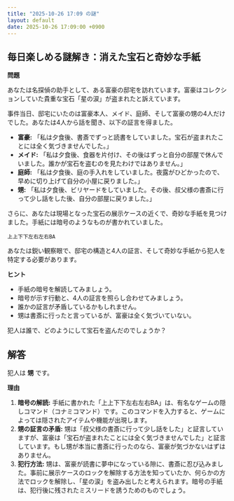 ```yaml
---
title: "2025-10-26 17:09 の謎"
layout: default
date: 2025-10-26 17:09:00 +0900
---
```

## 毎日楽しめる謎解き：消えた宝石と奇妙な手紙

**問題**

あなたは名探偵の助手として、ある富豪の邸宅を訪れています。富豪はコレクションしていた貴重な宝石「星の涙」が盗まれたと訴えています。

事件当日、邸宅にいたのは富豪本人、メイド、庭師、そして富豪の甥の4人だけでした。あなたは4人から話を聞き、以下の証言を得ました。

*   **富豪:** 「私は夕食後、書斎でずっと読書をしていました。宝石が盗まれたことには全く気づきませんでした。」
*   **メイド:** 「私は夕食後、食器を片付け、その後はずっと自分の部屋で休んでいました。誰かが宝石を盗むのを見たわけではありません。」
*   **庭師:** 「私は夕食後、庭の手入れをしていました。夜露がひどかったので、早めに切り上げて自分の小屋に戻りました。」
*   **甥:** 「私は夕食後、ビリヤードをしていました。その後、叔父様の書斎に行って少し話をした後、自分の部屋に戻りました。」

さらに、あなたは現場となった宝石の展示ケースの近くで、奇妙な手紙を見つけました。手紙には暗号のようなものが書かれていました。

```
上上下下左右左右BA
```

あなたは鋭い観察眼で、邸宅の構造と4人の証言、そして奇妙な手紙から犯人を特定する必要があります。

**ヒント**

*   手紙の暗号を解読してみましょう。
*   暗号が示す行動と、4人の証言を照らし合わせてみましょう。
*   誰かの証言が矛盾しているかもしれません。
*   甥は書斎に行ったと言っているが、富豪は全く気づいていない。

犯人は誰で、どのようにして宝石を盗んだのでしょうか？

## 解答

犯人は **甥** です。

**理由**

1.  **暗号の解読:** 手紙に書かれた「上上下下左右左右BA」は、有名なゲームの隠しコマンド（コナミコマンド）です。このコマンドを入力すると、ゲームによっては隠されたアイテムや機能が出現します。
2.  **甥の証言の矛盾:** 甥は「叔父様の書斎に行って少し話をした」と証言していますが、富豪は「宝石が盗まれたことには全く気づきませんでした」と証言しています。もし甥が本当に書斎に行ったのなら、富豪が気づかないはずはありません。
3.  **犯行方法:** 甥は、富豪が読書に夢中になっている隙に、書斎に忍び込みました。事前に展示ケースのロックを解除する方法を知っていたか、何らかの方法でロックを解除し、「星の涙」を盗み出したと考えられます。暗号の手紙は、犯行後に残されたミスリードを誘うためのものでしょう。
